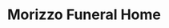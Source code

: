 ---
title: "Morizzo Funeral Home"
url: /hoffman-estates/morizzo-funeral-home/
shop: Bestattungen
---
